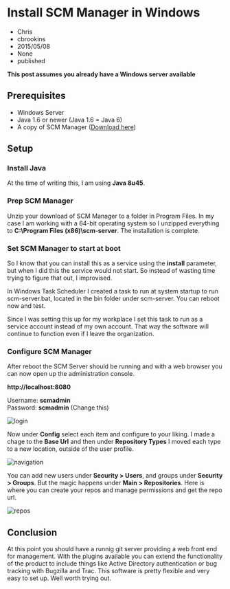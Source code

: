# Install SCM Manager in Windows
- Chris
- cbrookins
- 2015/05/08
- None
- published

**This post assumes you already have a Windows server available**

## Prerequisites
- Windows Server
- Java 1.6 or newer (Java 1.6 = Java 6)
- A copy of SCM Manager ([Download here][2])

## Setup
### Install Java
At the time of writing this, I am using **Java 8u45**.  

### Prep SCM Manager
Unzip your download of SCM Manager to a folder in Program Files. In my case I am working with a 64-bit operating system so I unzipped everything to **C:\Program Files (x86)\scm-server**.  The installation is complete.  

### Set SCM Manager to start at boot
So I know that you can install this as a service using the **install** parameter, but when I did this the service would not start.  So instead of wasting time trying to figure that out, I improvised.  

In Windows Task Scheduler I created a task to run at system startup to run scm-server.bat, located in the bin folder under scm-server.  You can reboot now and test.

Since I was setting this up for my workplace I set this task to run as a service account instead of my own account.  That way the software will continue to function even if I leave the organization.  

### Configure SCM Manager
After reboot the SCM Server should be running and with a web browser you can now open up the administration console. 

**http://localhost:8080**  
  
Username: **scmadmin**  
Password: **scmadmin**  (Change this)

![][i1]

Now under **Config** select each item and configure to your liking.  I made a chage to the **Base Url** and then under **Repository Types** I moved each type to a new location, outside of the user profile.

![][i2]

You can add new users under **Security > Users**, and groups under **Security > Groups**.  But the magic happens under **Main > Repositories**.  Here is where you can create your repos and manage permissions and get the repo url.

![][i3]

## Conclusion
At this point you should have a runnig git server providing a web front end for management.  With the plugins available you can extend the functionality of the product to include things like Active Directory authentication or bug tracking with Bugzilla and Trac.  This software is pretty flexible and very easy to set up. Well worth trying out.

[1]: https://www.scm-manager.org    "SCM Manager"
[2]: https://www.scm-manager.org/download/  "Download"

[i1]: https://vh4ksg-sn3302.files.1drv.com/y2p0AdelSlP7tH5Ttsi7YVpzH0H0iPel1Yn-giv8I-SYf7lnWVOAnvLsuX2trBG01vFW00T2pSLWikxIM18viv5Rcw2_Ku4IMiO2rgxkZKyyo2p5JFixjseBSGR9x0mzmEkEQ9RL1asvx85uUlgO9zuxPj7i-20UOwgBMlNgfXibfo/20150508_SCMManager_01.PNG  "login"
[i2]: https://vh4ksg-sn3302.files.1drv.com/y2pW0guN7N38Nc3rvPNVAmWfQi7zsktwJEyGSjKJuYC-LCaO2qsaGOdYyovdMFghUmfgson1L-DKGI-SQ6CNYrZClzZ7v1-CNm4SQFDANNoXKOpQE3Zr-Jetz7ChgYIFKS4l-Mq8OAoV15603CLCxkYv0ob7WxTdEfKeiqUN0w7dLg/20150508_SCMManager_03.PNG  "navigation"
[i3]: https://vh4ksg-sn3302.files.1drv.com/y2pq1OWC2OiBAiy6u64AdJFA-qiKZ9VM8Nin1mr1qj_dyigRGmylXcpVjN0eEGR1VlVxa_ECnUmVid32FTdgC-tWW-avH8gIBbVPPiPG7zNcOjZu0yrfFBA9iQGP_WI7hu8MTeg1I7Sa4dPj_TjPOse4xjVIgW7bfFzk8c-mKNbz0A/20150508_SCMManager_04.PNG  "repos"